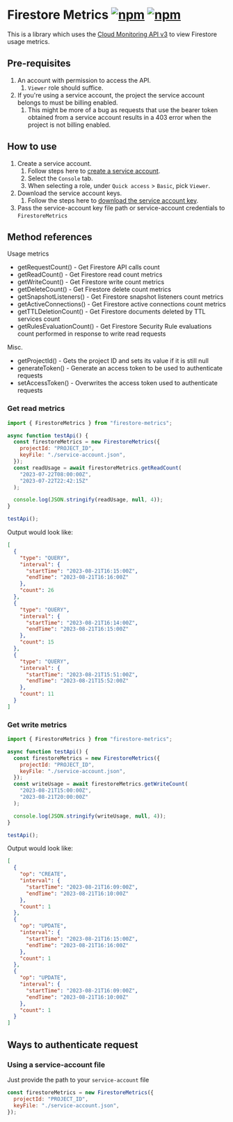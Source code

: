 # Firestore Metrics [![npm](https://img.shields.io/npm/v/firestore-metrics)](https://www.npmjs.com/package/firestore-metrics) [![npm](https://img.shields.io/npm/dt/firestore-metrics)](https://www.npmjs.com/package/firestore-metrics?activeTab=versions)

This is a library which uses the [Cloud Monitoring API v3](https://cloud.google.com/monitoring/api/ref_v3/rest/v3/projects.timeSeries/list) to view Firestore usage metrics.

## Pre-requisites

1. An account with permission to access the API.
   1. `Viewer` role should suffice.
1. If you're using a service account, the project the service account belongs to must be billing enabled.
   1. This might be more of a bug as requests that use the bearer token obtained from a service account results in a 403 error when the project is not billing enabled.

## How to use

1. Create a service account.
   1. Follow steps here to [create a service account](https://cloud.google.com/iam/docs/service-accounts-create#creating).
   1. Select the `Console` tab.
   1. When selecting a role, under `Quick access` > `Basic`, pick `Viewer`.
1. Download the service account keys.
   1. Follow the steps here to [download the service account key](https://cloud.google.com/iam/docs/keys-create-delete#creating).
1. Pass the service-account key file path or service-account credentials to `FirestoreMetrics`

## Method references

<div>
  Usage metrics
  <ul>
    <li>getRequestCount() - Get Firestore API calls count</li>
    <li>getReadCount() - Get Firestore read count metrics</li>
    <li>getWriteCount() - Get Firestore write count metrics</li>
    <li>getDeleteCount() - Get Firestore delete count metrics</li>
    <li>getSnapshotListeners() - Get Firestore snapshot listeners count metrics</li>
    <li>getActiveConnections() - Get Firestore active connections count metrics</li>
    <li>getTTLDeletionCount() - Get Firestore documents deleted by TTL services count</li>
    <li>getRulesEvaluationCount() - Get Firestore Security Rule evaluations count performed in response to write read requests</li>
  </ul>
</div>

<div>
  Misc.
  <ul>
    <li>getProjectId() - Gets the project ID and sets its value if it is still null</li>
    <li>generateToken() - Generate an access token to be used to authenticate requests</li>
    <li>setAccessToken() - Overwrites the access token used to authenticate requests</li>
  </ul>
</div>

### Get read metrics

```js
import { FirestoreMetrics } from "firestore-metrics";

async function testApi() {
  const firestoreMetrics = new FirestoreMetrics({
    projectId: "PROJECT_ID",
    keyFile: "./service-account.json",
  });
  const readUsage = await firestoreMetrics.getReadCount(
    "2023-07-22T08:00:00Z",
    "2023-07-22T22:42:15Z"
  );

  console.log(JSON.stringify(readUsage, null, 4));
}

testApi();
```

Output would look like:

```json
[
  {
    "type": "QUERY",
    "interval": {
      "startTime": "2023-08-21T16:15:00Z",
      "endTime": "2023-08-21T16:16:00Z"
    },
    "count": 26
  },
  {
    "type": "QUERY",
    "interval": {
      "startTime": "2023-08-21T16:14:00Z",
      "endTime": "2023-08-21T16:15:00Z"
    },
    "count": 15
  },
  {
    "type": "QUERY",
    "interval": {
      "startTime": "2023-08-21T15:51:00Z",
      "endTime": "2023-08-21T15:52:00Z"
    },
    "count": 11
  }
]
```

### Get write metrics

```js
import { FirestoreMetrics } from "firestore-metrics";

async function testApi() {
  const firestoreMetrics = new FirestoreMetrics({
    projectId: "PROJECT_ID",
    keyFile: "./service-account.json",
  });
  const writeUsage = await firestoreMetrics.getWriteCount(
    "2023-08-21T15:00:00Z",
    "2023-08-21T20:00:00Z"
  );

  console.log(JSON.stringify(writeUsage, null, 4));
}

testApi();
```

Output would look like:

```json
[
  {
    "op": "CREATE",
    "interval": {
      "startTime": "2023-08-21T16:09:00Z",
      "endTime": "2023-08-21T16:10:00Z"
    },
    "count": 1
  },
  {
    "op": "UPDATE",
    "interval": {
      "startTime": "2023-08-21T16:15:00Z",
      "endTime": "2023-08-21T16:16:00Z"
    },
    "count": 1
  },
  {
    "op": "UPDATE",
    "interval": {
      "startTime": "2023-08-21T16:09:00Z",
      "endTime": "2023-08-21T16:10:00Z"
    },
    "count": 1
  }
]
```

## Ways to authenticate request

### Using a service-account file

Just provide the path to your `service-account` file

```js
const firestoreMetrics = new FirestoreMetrics({
  projectId: "PROJECT_ID",
  keyFile: "./service-account.json",
});
```
